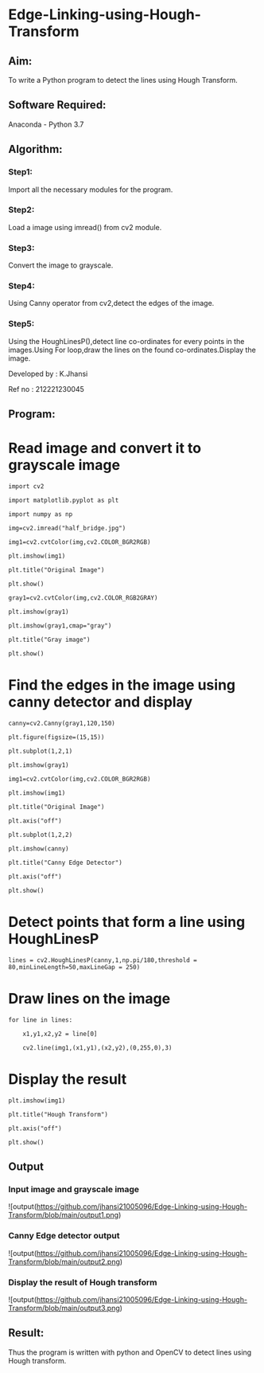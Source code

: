 # Edge-Linking-using-Hough-Transform
## Aim:
To write a Python program to detect the lines using Hough Transform.

## Software Required:
Anaconda - Python 3.7

## Algorithm:
### Step1:
Import all the necessary modules for the program.

### Step2:
Load a image using imread() from cv2 module.

### Step3:
Convert the image to grayscale.

### Step4:
Using Canny operator from cv2,detect the edges of the image.

### Step5:
Using the HoughLinesP(),detect line co-ordinates for every points in the images.Using For loop,draw the lines on the found co-ordinates.Display the image.

Developed by : K.Jhansi

Ref no : 212221230045
## Program:

# Read image and convert it to grayscale image
```
import cv2

import matplotlib.pyplot as plt

import numpy as np

img=cv2.imread("half_bridge.jpg")

img1=cv2.cvtColor(img,cv2.COLOR_BGR2RGB)

plt.imshow(img1)

plt.title("Original Image")

plt.show()

gray1=cv2.cvtColor(img,cv2.COLOR_RGB2GRAY)

plt.imshow(gray1)

plt.imshow(gray1,cmap="gray")

plt.title("Gray image")

plt.show()
```

# Find the edges in the image using canny detector and display
```
canny=cv2.Canny(gray1,120,150)

plt.figure(figsize=(15,15))

plt.subplot(1,2,1)

plt.imshow(gray1)

img1=cv2.cvtColor(img,cv2.COLOR_BGR2RGB)

plt.imshow(img1)

plt.title("Original Image")

plt.axis("off")

plt.subplot(1,2,2)

plt.imshow(canny)

plt.title("Canny Edge Detector")

plt.axis("off")

plt.show()
```


# Detect points that form a line using HoughLinesP
```
lines = cv2.HoughLinesP(canny,1,np.pi/180,threshold = 80,minLineLength=50,maxLineGap = 250) 

```
# Draw lines on the image
```
for line in lines:

    x1,y1,x2,y2 = line[0]
    
    cv2.line(img1,(x1,y1),(x2,y2),(0,255,0),3)

```
# Display the result
```
plt.imshow(img1)

plt.title("Hough Transform")

plt.axis("off")

plt.show()
```
## Output

### Input image and grayscale image
![output(https://github.com/jhansi21005096/Edge-Linking-using-Hough-Transform/blob/main/output1.png)

### Canny Edge detector output
![output(https://github.com/jhansi21005096/Edge-Linking-using-Hough-Transform/blob/main/output2.png)

### Display the result of Hough transform
![output(https://github.com/jhansi21005096/Edge-Linking-using-Hough-Transform/blob/main/output3.png)

## Result:
Thus the program is written with python and OpenCV to detect lines using Hough transform. 
